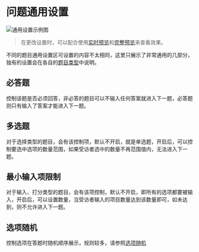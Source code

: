 # 问题通用设置

<img src='./images/common.png' alt='通用设置示例图'>

> 在更改设置时，可以配合使用[实时预览](../preview/realtime.md)和[完整预览](../preview/full.md)来查看效果。

不同的题目通用设置区可设置的内容不太相同，这里只展示了非常通用的几部分，独有的设置会在各自的[题目类型](../nodes/concept.md)中说明。

## 必答题
控制该题是否必须回答，非必答的题目可以不输入任何答案就进入下一题，必答题则只有输入了答案才能进入下一题。

## 多选题
对于选择类型的题目，会有该控制项，默认不开启，就是单选题，开启后，可以控制要选中选项的数量范围，如果受访者选中的数量不再范围值内，无法进入下一题。

## 最小输入项限制
对于输入、打分类型的题目，会有该项控制，默认不开启，即所有的选项都要被输入，开启后，可以设置数量，当受访者输入的项目数量达到该数量即可，如未达到，则不允许进入下一题。

## 选项随机
控制选项在答题时随机顺序展示，规则较多，请参照[选项随机](./option-random.md)

